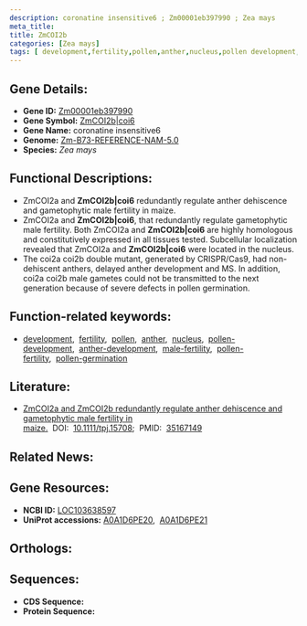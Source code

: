 ```yaml
---
description: coronatine insensitive6 ; Zm00001eb397990 ; Zea mays
meta_title:
title: ZmCOI2b
categories: [Zea mays]
tags: [ development,fertility,pollen,anther,nucleus,pollen development,anther development,male fertility,pollen fertility,pollen germination ]
---
```


## Gene Details:
- **Gene ID:** [Zm00001eb397990]()
- **Gene Symbol:** <u>ZmCOI2b|coi6</u>
- **Gene Name:** coronatine insensitive6
- **Genome:** [Zm-B73-REFERENCE-NAM-5.0]()
- **Species:** *Zea mays*

## Functional Descriptions:
   - ZmCOI2a and **ZmCOI2b|coi6** redundantly regulate anther dehiscence and gametophytic male fertility in maize.
   - ZmCOI2a and **ZmCOI2b|coi6**, that redundantly regulate gametophytic male fertility. Both ZmCOI2a and **ZmCOI2b|coi6** are highly homologous and constitutively expressed in all tissues tested. Subcellular localization revealed that ZmCOI2a and **ZmCOI2b|coi6** were located in the nucleus.
   - The coi2a coi2b double mutant, generated by CRISPR/Cas9, had non-dehiscent anthers, delayed anther development and MS. In addition, coi2a coi2b male gametes could not be transmitted to the next generation because of severe defects in pollen germination.

## Function-related keywords:
   - [development](/tags/development/),&nbsp;&nbsp;[fertility](/tags/fertility/),&nbsp;&nbsp;[pollen](/tags/pollen/),&nbsp;&nbsp;[anther](/tags/anther/),&nbsp;&nbsp;[nucleus](/tags/nucleus/),&nbsp;&nbsp;[pollen-development](/tags/pollen-development/),&nbsp;&nbsp;[anther-development](/tags/anther-development/),&nbsp;&nbsp;[male-fertility](/tags/male-fertility/),&nbsp;&nbsp;[pollen-fertility](/tags/pollen-fertility/),&nbsp;&nbsp;[pollen-germination](/tags/pollen-germination/)

## Literature:
   - [ZmCOI2a and ZmCOI2b redundantly regulate anther dehiscence and gametophytic male fertility in maize.](https://doi.org/10.1111/tpj.15708)&nbsp;&nbsp;DOI:&nbsp;&nbsp;[10.1111/tpj.15708](https://doi.org/10.1111/tpj.15708);&nbsp;&nbsp;PMID:&nbsp;&nbsp;[35167149](https://pubmed.ncbi.nlm.nih.gov/35167149/)

## Related News:

## Gene Resources:
- **NCBI ID:**  [LOC103638597](https://www.ncbi.nlm.nih.gov/gene/?term=LOC103638597)
- **UniProt accessions:**  [A0A1D6PE20](https://www.uniprot.org/uniprotkb/A0A1D6PE20/entry),&nbsp;&nbsp;[A0A1D6PE21](https://www.uniprot.org/uniprotkb/A0A1D6PE21/entry)

## Orthologs:

## Sequences:
- **CDS Sequence:**
- **Protein Sequence:**
